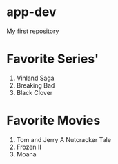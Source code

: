 # app-dev
My first repository

# Favorite Series'
1. Vinland Saga
2. Breaking Bad
3. Black Clover
   
# Favorite Movies
1. Tom and Jerry A Nutcracker Tale
2. Frozen II
3. Moana
